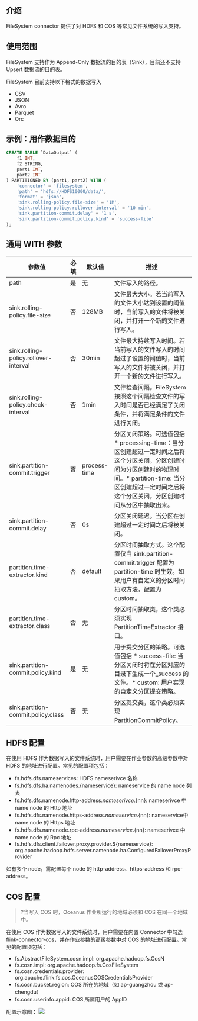 ## 介绍
FileSystem connector 提供了对 HDFS 和 COS 等常见文件系统的写入支持。

## 使用范围

FileSystem 支持作为 Append-Only 数据流的目的表（Sink），目前还不支持 Upsert 数据流的目的表。

FileSystem 目前支持以下格式的数据写入
* CSV
* JSON
* Avro
* Parquet
* Orc

## 示例：用作数据目的

```sql
CREATE TABLE `DataOutput` (
    f1 INT,
    f2 STRING,
    part1 INT,
    part2 INT
) PARTITIONED BY (part1, part2) WITH (
    'connector' = 'filesystem',
    'path' = 'hdfs://HDFS10000/data/',
    'format' = 'json',
    'sink.rolling-policy.file-size' = '1M',
    'sink.rolling-policy.rollover-interval' = '10 min',
    'sink.partition-commit.delay' = '1 s',
    'sink.partition-commit.policy.kind' = 'success-file'
);
```

## 通用 WITH 参数

| 参数值 | 必填 | 默认值 | 描述 |
| --- | --- | --- | --- |
| path | 是 | 无 | 文件写入的路径。 |
| sink.rolling-policy.file-size | 否 | 128MB | 文件最大大小。若当前写入的文件大小达到设置的阈值时，当前写入的文件将被关闭，并打开一个新的文件进行写入。 |
| sink.rolling-policy.rollover-interval | 否 | 30min | 文件最大持续写入时间。若当前写入的文件写入的时间超过了设置的阈值时，当前写入的文件将被关闭，并打开一个新的文件进行写入。 |
| sink.rolling-policy.check-interval | 否 | 1min | 文件检查间隔。FileSystem 按照这个间隔检查文件的写入时间是否已经满足了关闭条件，并将满足条件的文件进行关闭。 |
| sink.partition-commit.trigger | 否 | process-time | 分区关闭策略。可选值包括 * processing-time：当分区创建超过一定时间之后将这个分区关闭，分区创建时间为分区创建时的物理时间。* partition-time: 当分区创建超过一定时间之后将这个分区关闭，分区创建时间从分区中抽取出来。 |
| sink.partition-commit.delay | 否 | 0s | 分区关闭延迟。当分区在创建超过一定时间之后将被关闭。 |
| partition.time-extractor.kind | 否 | default | 分区时间抽取方式。这个配置仅当 sink.partition-commit.trigger 配置为 partition-time 时生效。如果用户有自定义的分区时间抽取方法，配置为 custom。 |
| partition.time-extractor.class | 否 | 无 | 分区时间抽取类，这个类必须实现 PartitionTimeExtractor 接口。 |
| sink.partition-commit.policy.kind | 是 | 无 | 用于提交分区的策略。可选值包括 * success-file: 当分区关闭时将在分区对应的目录下生成一个_success 的文件。* custom: 用户实现的自定义分区提交策略。 |
| sink.partition-commit.policy.class | 否 | 无 | 分区提交类，这个类必须实现 PartitionCommitPolicy。 |

## HDFS 配置

在使用 HDFS 作为数据写入的文件系统时，用户需要在作业参数的高级参数中对 HDFS 的地址进行配置。常见的配置项包括：
* fs.hdfs.dfs.nameservices: HDFS nameserivce 名称
* fs.hdfs.dfs.ha.namenodes.{nameservice}: nameservice 的 name node 列表
* fs.hdfs.dfs.namenode.http-address.${nameserivce}.${nn}: nameserivce 中 name node 的 Http 地址
* fs.hdfs.dfs.namenode.https-address.${nameservice}.${nn}: nameservice中 name node 的 Https 地址
* fs.hdfs.dfs.namenode.rpc-address.${nameservice}.${nn}: nameserivce 中 name node 的 Rpc 地址
* fs.hdfs.dfs.client.failover.proxy.provider.${nameservice}: org.apache.hadoop.hdfs.server.namenode.ha.ConfiguredFailoverProxyProvider

如有多个 node，需配置每个 node 的 http-address、https-address 和 rpc-address。

## COS 配置

>?当写入 COS 时，Oceanus 作业所运行的地域必须和 COS 在同一个地域中。

在使用 COS 作为数据写入的文件系统时，用户需要在内置 Connector 中勾选 flink-connector-cos，并在作业参数的高级参数中对 COS 的地址进行配置。常见的配置项包括：
* fs.AbstractFileSystem.cosn.impl: org.apache.hadoop.fs.CosN
* fs.cosn.impl: org.apache.hadoop.fs.CosFileSystem
* fs.cosn.credentials.provider: org.apache.flink.fs.cos.OceanusCOSCredentialsProvider
* fs.cosn.bucket.region: COS 所在的地域（如 ap-guangzhou 或 ap-chengdu）
* fs.cosn.userinfo.appid: COS 所属用户的 AppID

配置示意图：
![](https://main.qcloudimg.com/raw/56b95e89a8bddfec4a3d17ea5ee85bbd.png)
